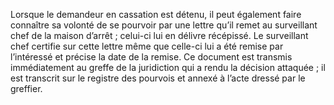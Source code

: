 Lorsque le demandeur en cassation est détenu, il peut également faire connaître sa volonté de se pourvoir par une lettre qu’il remet au surveillant chef de la maison d’arrêt ; celui-ci lui en délivre récépissé.
Le surveillant chef certifie sur cette lettre même que celle-ci lui a été remise par l’intéressé et précise la date de la remise.
Ce document est transmis immédiatement au greffe de la juridiction qui a rendu la décision attaquée ; il est transcrit sur le registre des pourvois et annexé à l’acte dressé par le greffier.